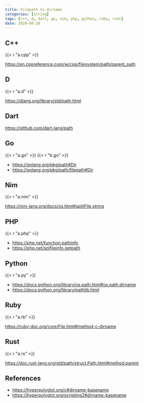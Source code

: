 ```yaml
---
title: Filepath to dirname
categories: [string]
tags: [c++, d, dart, go, nim, php, python, ruby, rust]
date: 2020-08-28
---
```


## C++

{{< r "a.cpp" >}}

<https://en.cppreference.com/w/cpp/filesystem/path/parent_path>

## D

{{< r "a.d" >}}

<https://dlang.org/library/std/path.html>

## Dart

<https://github.com/dart-lang/path>

## Go

{{< r "a.go" >}}
{{< r "b.go" >}}

- <https://golang.org/pkg/path#Dir>
- <https://golang.org/pkg/path/filepath#Dir>

## Nim

{{< r "a.nim" >}}

<https://nim-lang.org/docs/os.html#splitFile,string>

## PHP

{{< r "a.php" >}}

- <https://php.net/function.pathinfo>
- <https://php.net/splfileinfo.getpath>

## Python

{{< r "a.py" >}}

- <https://docs.python.org/library/os.path.html#os.path.dirname>
- <https://docs.python.org/library/pathlib.html>

## Ruby

{{< r "a.rb" >}}

<https://ruby-doc.org/core/File.html#method-c-dirname>

## Rust

{{< r "a.rs" >}}

<https://doc.rust-lang.org/std/path/struct.Path.html#method.parent>

## References

- <https://hyperpolyglot.org/c#dirname-basename>
- <https://hyperpolyglot.org/scripting2#dirname-basename>
